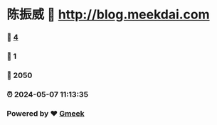 # 陈振威 :link: http://blog.meekdai.com 
### :page_facing_up: [4](http://blog.meekdai.com/tag.html) 
### :speech_balloon: 1 
### :hibiscus: 2050 
### :alarm_clock: 2024-05-07 11:13:35 
### Powered by :heart: [Gmeek](https://github.com/Meekdai/Gmeek)
